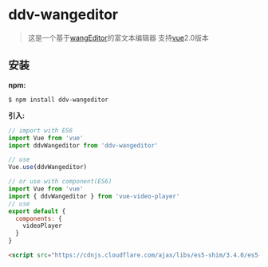 # ddv-wangeditor
>这是一个基于[wangEditor](https://github.com/wangfupeng1988/wangEditor)的富文本编辑器
>支持[vue](https://github.com/vuejs/vue)2.0版本
## 安装

**npm:**

```shell
$ npm install ddv-wangeditor
```

**引入:**

```javascript
// import with ES6
import Vue from 'vue'
import ddvWangeditor from 'ddv-wangeditor'

// use
Vue.use(ddvWangeditor)

// or use with component(ES6)
import Vue from 'vue'
import { ddvWangeditor } from 'vue-video-player'
// use
export default {
  components: {
    videoPlayer
  }
}
```

```html
<script src="https://cdnjs.cloudflare.com/ajax/libs/es5-shim/3.4.0/es5-shim.min.js"></script>
```
